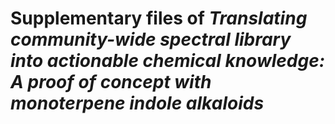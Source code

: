 # Supplementary files of _Translating community-wide spectral library into actionable chemical knowledge: A proof of concept with monoterpene indole alkaloids_

